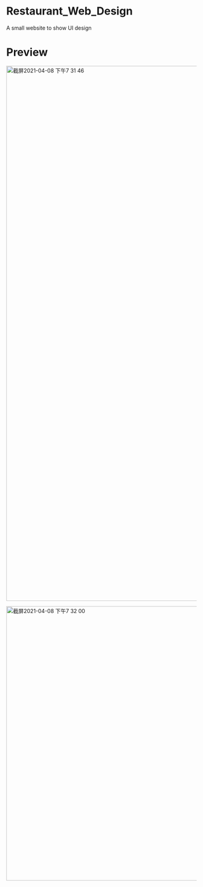 # Restaurant_Web_Design
A small website to show UI design

# Preview
[
<img width="1416" alt="截屏2021-04-08 下午7 31 46" src="https://user-images.githubusercontent.com/43657103/114108789-dd9ad300-98a1-11eb-9f39-babd611387a9.png">
](url)

[
<img width="726" alt="截屏2021-04-08 下午7 32 00" src="https://user-images.githubusercontent.com/43657103/114108805-e9869500-98a1-11eb-969e-8710d9397880.png">
](url)
